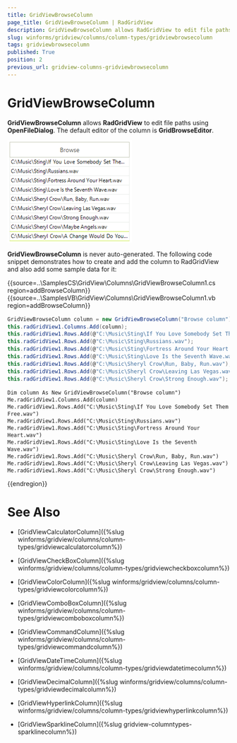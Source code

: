 ```yaml
---
title: GridViewBrowseColumn
page_title: GridViewBrowseColumn | RadGridView
description: GridViewBrowseColumn allows RadGridView to edit file paths using OpenFileDialog.
slug: winforms/gridview/columns/column-types/gridviewbrowsecolumn
tags: gridviewbrowsecolumn
published: True
position: 2
previous_url: gridview-columns-gridviewbrowsecolumn
---
```


# GridViewBrowseColumn

__GridViewBrowseColumn__ allows __RadGridView__ to edit file paths using __OpenFileDialog__. The default editor of the column is __GridBrowseEditor__. 

![gridview-columns-gridviewbrowsecolumn 001](images/gridview-columns-gridviewbrowsecolumn001.png)

__GridViewBrowseColumn__ is never auto-generated. The following code snippet demonstrates how to create and add the column to RadGridView and also add some sample data for it:

{{source=..\SamplesCS\GridView\Columns\GridViewBrowseColumn1.cs region=addBrowseColumn}} 
{{source=..\SamplesVB\GridView\Columns\GridViewBrowseColumn1.vb region=addBrowseColumn}} 

````C#
GridViewBrowseColumn column = new GridViewBrowseColumn("Browse column");
this.radGridView1.Columns.Add(column);
this.radGridView1.Rows.Add(@"C:\Music\Sting\If You Love Somebody Set Them Free.wav");
this.radGridView1.Rows.Add(@"C:\Music\Sting\Russians.wav");
this.radGridView1.Rows.Add(@"C:\Music\Sting\Fortress Around Your Heart.wav");
this.radGridView1.Rows.Add(@"C:\Music\Sting\Love Is the Seventh Wave.wav");
this.radGridView1.Rows.Add(@"C:\Music\Sheryl Crow\Run, Baby, Run.wav");
this.radGridView1.Rows.Add(@"C:\Music\Sheryl Crow\Leaving Las Vegas.wav");
this.radGridView1.Rows.Add(@"C:\Music\Sheryl Crow\Strong Enough.wav");

````
````VB.NET
Dim column As New GridViewBrowseColumn("Browse column")
Me.radGridView1.Columns.Add(column)
Me.radGridView1.Rows.Add("C:\Music\Sting\If You Love Somebody Set Them Free.wav")
Me.radGridView1.Rows.Add("C:\Music\Sting\Russians.wav")
Me.radGridView1.Rows.Add("C:\Music\Sting\Fortress Around Your Heart.wav")
Me.radGridView1.Rows.Add("C:\Music\Sting\Love Is the Seventh Wave.wav")
Me.radGridView1.Rows.Add("C:\Music\Sheryl Crow\Run, Baby, Run.wav")
Me.radGridView1.Rows.Add("C:\Music\Sheryl Crow\Leaving Las Vegas.wav")
Me.radGridView1.Rows.Add("C:\Music\Sheryl Crow\Strong Enough.wav")

````

{{endregion}} 



# See Also
* [GridViewCalculatorColumn]({%slug winforms/gridview/columns/column-types/gridviewcalculatorcolumn%})

* [GridViewCheckBoxColumn]({%slug winforms/gridview/columns/column-types/gridviewcheckboxcolumn%})

* [GridViewColorColumn]({%slug winforms/gridview/columns/column-types/gridviewcolorcolumn%})

* [GridViewComboBoxColumn]({%slug winforms/gridview/columns/column-types/gridviewcomboboxcolumn%})

* [GridViewCommandColumn]({%slug winforms/gridview/columns/column-types/gridviewcommandcolumn%})

* [GridViewDateTimeColumn]({%slug winforms/gridview/columns/column-types/gridviewdatetimecolumn%})

* [GridViewDecimalColumn]({%slug winforms/gridview/columns/column-types/gridviewdecimalcolumn%})

* [GridViewHyperlinkColumn]({%slug winforms/gridview/columns/column-types/gridviewhyperlinkcolumn%})

* [GridViewSparklineColumn]({%slug gridview-columntypes-sparklinecolumn%})

